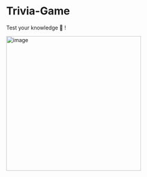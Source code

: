 # Trivia-Game
 Test your knowledge 🧠 !

<img width="359" alt="image" src="https://github.com/dailyndavis/Trivia-Game/assets/60911124/fd8a208f-9fbc-4905-9892-1a0e26e99d82">
